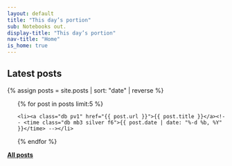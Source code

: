```yaml
---
layout: default
title: "This day’s portion"
sub: Notebooks out.
display-title: "This day’s portion"
nav-title: "Home"
is_home: true
---
```


## Latest posts

{% assign posts = site.posts | sort: "date" | reverse %}

<ul class="list mb0 pa0">

{% for post in posts limit:5 %}

    <li><a class="db pv1" href="{{ post.url }}">{{ post.title }}</a><!-- <time class="db mb3 silver f6">{{ post.date | date: "%-d %b, %Y" }}</time> --></li>

{% endfor %}

</ul>

**[All posts](/posts/)**

